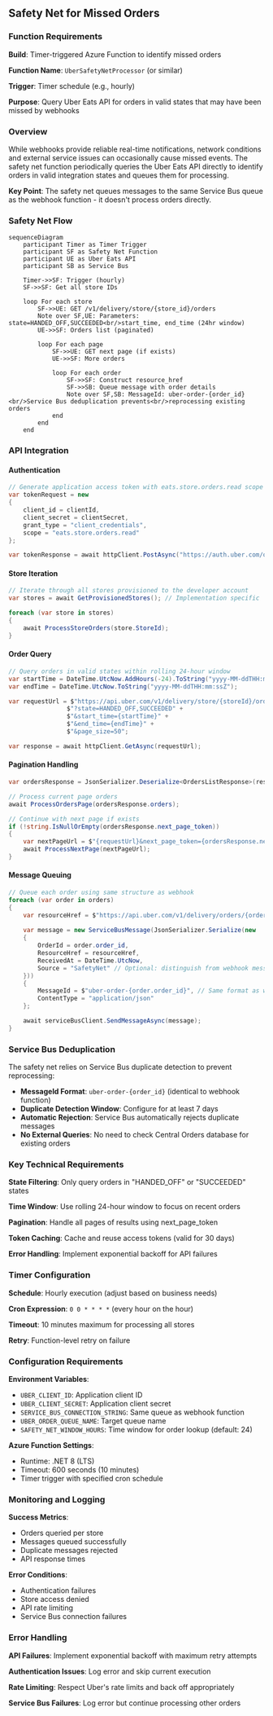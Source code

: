 ## Safety Net for Missed Orders

### Function Requirements

**Build**: Timer-triggered Azure Function to identify missed orders

**Function Name**: `UberSafetyNetProcessor` (or similar)

**Trigger**: Timer schedule (e.g., hourly)

**Purpose**: Query Uber Eats API for orders in valid states that may have been missed by webhooks

### Overview

While webhooks provide reliable real-time notifications, network conditions and external service issues can occasionally cause missed events. The safety net function periodically queries the Uber Eats API directly to identify orders in valid integration states and queues them for processing.

**Key Point**: The safety net queues messages to the same Service Bus queue as the webhook function - it doesn't process orders directly.

### Safety Net Flow

```mermaid
sequenceDiagram
    participant Timer as Timer Trigger
    participant SF as Safety Net Function
    participant UE as Uber Eats API
    participant SB as Service Bus

    Timer->>SF: Trigger (hourly)
    SF->>SF: Get all store IDs
    
    loop For each store
        SF->>UE: GET /v1/delivery/store/{store_id}/orders
        Note over SF,UE: Parameters: state=HANDED_OFF,SUCCEEDED<br/>start_time, end_time (24hr window)
        UE->>SF: Orders list (paginated)
        
        loop For each page
            SF->>UE: GET next page (if exists)
            UE->>SF: More orders
            
            loop For each order
                SF->>SF: Construct resource_href
                SF->>SB: Queue message with order details
                Note over SF,SB: MessageId: uber-order-{order_id}<br/>Service Bus deduplication prevents<br/>reprocessing existing orders
            end
        end
    end
```

### API Integration

#### Authentication

```csharp
// Generate application access token with eats.store.orders.read scope
var tokenRequest = new
{
    client_id = clientId,
    client_secret = clientSecret,
    grant_type = "client_credentials",
    scope = "eats.store.orders.read"
};

var tokenResponse = await httpClient.PostAsync("https://auth.uber.com/oauth/v2/token", content);
```

#### Store Iteration

```csharp
// Iterate through all stores provisioned to the developer account
var stores = await GetProvisionedStores(); // Implementation specific

foreach (var store in stores)
{
    await ProcessStoreOrders(store.StoreId);
}
```

#### Order Query

```csharp
// Query orders in valid states within rolling 24-hour window
var startTime = DateTime.UtcNow.AddHours(-24).ToString("yyyy-MM-ddTHH:mm:ssZ");
var endTime = DateTime.UtcNow.ToString("yyyy-MM-ddTHH:mm:ssZ");

var requestUrl = $"https://api.uber.com/v1/delivery/store/{storeId}/orders" +
                $"?state=HANDED_OFF,SUCCEEDED" +
                $"&start_time={startTime}" +
                $"&end_time={endTime}" +
                $"&page_size=50";

var response = await httpClient.GetAsync(requestUrl);
```

#### Pagination Handling

```csharp
var ordersResponse = JsonSerializer.Deserialize<OrdersListResponse>(responseContent);

// Process current page orders
await ProcessOrdersPage(ordersResponse.orders);

// Continue with next page if exists
if (!string.IsNullOrEmpty(ordersResponse.next_page_token))
{
    var nextPageUrl = $"{requestUrl}&next_page_token={ordersResponse.next_page_token}";
    await ProcessNextPage(nextPageUrl);
}
```

#### Message Queuing

```csharp
// Queue each order using same structure as webhook
foreach (var order in orders)
{
    var resourceHref = $"https://api.uber.com/v1/delivery/orders/{order.order_id}";
    
    var message = new ServiceBusMessage(JsonSerializer.Serialize(new
    {
        OrderId = order.order_id,
        ResourceHref = resourceHref,
        ReceivedAt = DateTime.UtcNow,
        Source = "SafetyNet" // Optional: distinguish from webhook messages
    }))
    {
        MessageId = $"uber-order-{order.order_id}", // Same format as webhook
        ContentType = "application/json"
    };

    await serviceBusClient.SendMessageAsync(message);
}
```

### Service Bus Deduplication

The safety net relies on Service Bus duplicate detection to prevent reprocessing:

- **MessageId Format**: `uber-order-{order_id}` (identical to webhook function)
- **Duplicate Detection Window**: Configure for at least 7 days
- **Automatic Rejection**: Service Bus automatically rejects duplicate messages
- **No External Queries**: No need to check Central Orders database for existing orders

### Key Technical Requirements

**State Filtering**: Only query orders in "HANDED_OFF" or "SUCCEEDED" states

**Time Window**: Use rolling 24-hour window to focus on recent orders

**Pagination**: Handle all pages of results using next_page_token

**Token Caching**: Cache and reuse access tokens (valid for 30 days)

**Error Handling**: Implement exponential backoff for API failures

### Timer Configuration

**Schedule**: Hourly execution (adjust based on business needs)

**Cron Expression**: `0 0 * * * *` (every hour on the hour)

**Timeout**: 10 minutes maximum for processing all stores

**Retry**: Function-level retry on failure

### Configuration Requirements

**Environment Variables**:

- `UBER_CLIENT_ID`: Application client ID
- `UBER_CLIENT_SECRET`: Application client secret
- `SERVICE_BUS_CONNECTION_STRING`: Same queue as webhook function
- `UBER_ORDER_QUEUE_NAME`: Target queue name
- `SAFETY_NET_WINDOW_HOURS`: Time window for order lookup (default: 24)

**Azure Function Settings**:

- Runtime: .NET 8 (LTS)
- Timeout: 600 seconds (10 minutes)
- Timer trigger with specified cron schedule

### Monitoring and Logging

**Success Metrics**:

- Orders queried per store
- Messages queued successfully
- Duplicate messages rejected
- API response times

**Error Conditions**:

- Authentication failures
- Store access denied
- API rate limiting
- Service Bus connection failures

### Error Handling

**API Failures**: Implement exponential backoff with maximum retry attempts

**Authentication Issues**: Log error and skip current execution

**Rate Limiting**: Respect Uber's rate limits and back off appropriately

**Service Bus Failures**: Log error but continue processing other orders
